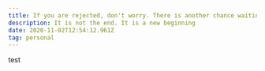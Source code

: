 ```yaml
---
title: If you are rejected, don't worry. There is another chance waiting for you
description: It is not the end. It is a new beginning
date: 2020-11-02T12:54:12.961Z
tag: personal
---
```

test